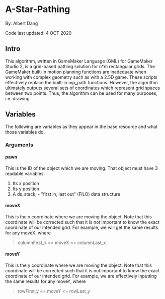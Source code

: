 # A-Star-Pathing
By: Albert Dang

Code last updated: 4 OCT 2020

## Intro
This algorithm, written in GameMaker Language (GML) for GameMaker Studio 2, is a grid-based pathing solution for n*m rectangular grids. 
The GameMaker built-in motion planning functions are inadequate when working with complex geometry such as with a 2.5D game.
These scripts effectively replace the built-in mp_path functions. 
However, the algorithm ultimately outputs several sets of coordinates which represent grid spaces between two points.
Thus, the algorithm can be used for many purposes, i.e. drawing

## Variables
The following are variables as they appear in the base resource and what those variables do.

### Arguments

#### pawn
This is the ID of the object which we are moving. That object must have 3 readable variables:
1. Its x position
2. Its y position
3. A ds_stack, - "first in, last out" (FILO) data structure

#### moveX
This is the x coordinate where we are moving the object.
Note that this coordinate will be corrected such that it is not important to know the exact coordinate of our intended grid.
For example, we will get the same results for any moveX, where
>columnFirst_x <= moveX <= columnLast_x

#### moveY
This is the y coordinate where we are moving the object.
Note that this coordinate will be corrected such that it is not important to know the exact coordinate of our intended grid.
For example, we are effectively inputting the same results for any moveY, where
>rowFirst_y <= moveY <= rowLast_y
